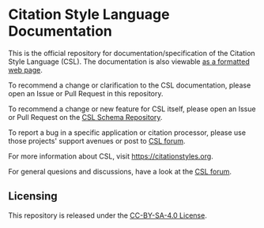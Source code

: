 # Citation Style Language Documentation

<!--
When editing this file, use line breaks to separate sentences or phrases, rather than wrapping the text at a fixed character count.
This helps git produce clean diffs and keeps reflowing to minimum.
More info at https://rhodesmill.org/brandon/2012/one-sentence-per-line/
-->

This is the official repository for documentation/specification of the Citation Style Language (CSL). 
The documentation is also viewable [as a formatted web page](https://docs.citationstyles.org/en/stable/specification.html).

To recommend a change or clarification to the CSL documentation, please open an Issue or Pull Request in this repository.

To recommend a change or new feature for CSL itself, please open an Issue or Pull Request on the [CSL Schema Repository](https://github.com/citation-style-language/schema).

To report a bug in a specific application or citation processor, please use those projects' support avenues or post to [CSL forum](https://discourse.citationstyles.org/).

For more information about CSL, visit <https://citationstyles.org>.

For general quesions and discussions, have a look at the [CSL forum](https://discourse.citationstyles.org/).

## Licensing

This repository is released under the [CC-BY-SA-4.0 License](LICENSE.txt).
